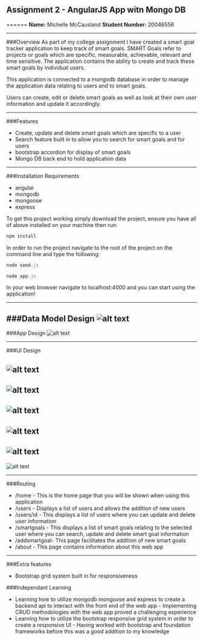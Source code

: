 ## Assignment 2 - AngularJS App witn Mongo DB
======
**Name:** Michelle McCausland
**Student Number:** 20046556

------

###Overview
As part of my college assignment I have created a smart goal tracker application to keep track of smart goals. SMART Goals refer to projects or goals which are specific, measurable, achievable, relevant and time sensitive. The application contains the ability to create and track these smart goals by individual users.

This application is connected to a mongodb database in order to manage the application data relating to users and to smart goals.

Users can create, edit or delete smart goals as well as look at their own user information and update it accordingly.

------

###Features
+ Create, update and delete smart goals which are specific to a user
+ Search feature built in to allow you to search for smart goals and for users
+ bootstrap accordion for display of smart goals
+ Mongo DB back end to hold application data

------

###Installation Requirements
+ angular
+ mongodb
+ mongoose
+ express

To get this project working simply download the project, ensure you have all of above installed on your machine then run:

```javascript
npm install
```

In order to run the project navigate to the root of the project on the command line and type the following:


```javascript
node seed.js

node app.js
```

In your web browser navigate to localhost:4000 and you can start using the application!

------

###Data Model Design
![alt text](https://github.com/mishacreatrix/smartgoalTrackerAssignment2/blob/master/projectfiles/appDesign.PNG "Data Model Design")
------

###App Design
![alt text](https://github.com/mishacreatrix/smartgoalTrackerAssignment2/blob/master/projectfiles/dataModelDesign.PNG "App Design")

------

###UI Design

![alt text](https://github.com/mishacreatrix/smartgoalTrackerAssignment2/blob/master/projectfiles/home.PNG "Home Screen")
------
![alt text](https://github.com/mishacreatrix/smartgoalproject/blob/master/projectFiles/about.PNG "About Screen")
------
![alt text](https://github.com/mishacreatrix/smartgoalproject/blob/master/projectFiles/users.PNG "Users Screen")
------
![alt text](https://github.com/mishacreatrix/smartgoalproject/blob/master/projectFiles/userdetails.PNG "User Details Screen")
------
![alt text](https://github.com/mishacreatrix/smartgoalproject/blob/master/projectFiles/smartgoals.PNG "Smartgoals Screen")
------
![alt text](https://github.com/mishacreatrix/smartgoalproject/blob/master/projectFiles/addsmartgoal.PNG "Add Smart Goal Screen")


------

###Routing

+ /home - This is the home page that you will be shown when using this application
+ /users - Displays a list of users and allows the addition of new users
+ /users/id - This displays a list of users where you can update and delete user information
+ /smartgoals - This displays a list of smart goals relating to the selected user where you can search, update and delete smart goal information
+ /addsmartgoal- This page facilitates the addition of new smart goals
+ /about - This page contains information about this web app

------

###Extra features
+ Bootstrap grid system built in for responsiveness

###Independant Learning
+ Learning how to utilize mongodb mongoose and express to create a backend api to interact with the front end of the web app - Implementing CRUD methodologies with the web app proved a challenging experience
+ Learning how to utilize the bootstrap responsive grid system in order to create a responsive UI - Having worked with bootstrap and foundation frameworks before this was a good addition to my knowledge

